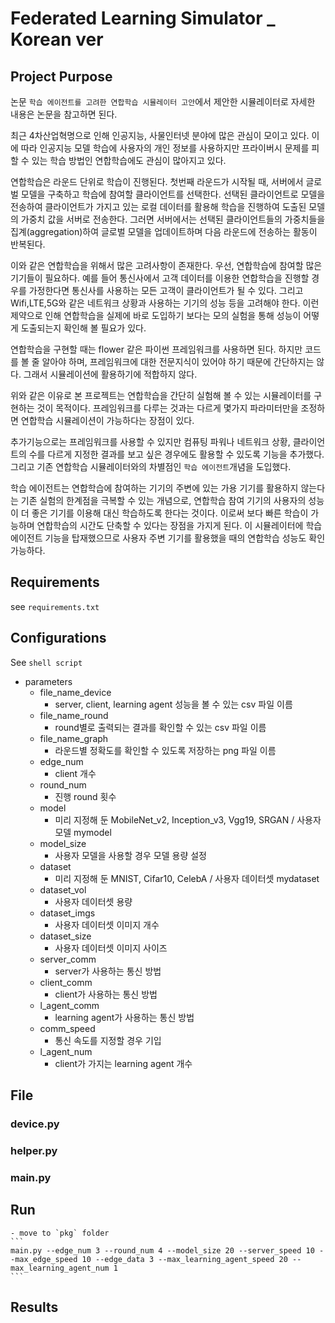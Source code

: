 # Federated Learning Simulator _ Korean ver
## Project Purpose 

논문 `학습 에이전트를 고려한 연합학습 시뮬레이터 고안`에서 제안한 시뮬레이터로 자세한 내용은 논문을 참고하면 된다.  

최근 4차산업혁명으로 인해 인공지능, 사물인터넷 분야에 많은 관심이 모이고 있다. 
이에 따라 인공지능 모델 학습에 사용자의 개인 정보를 사용하지만 프라이버시 문제를 피할 수 있는 학습 방법인 
연합학습에도 관심이 많아지고 있다.  
  
연합학습은 라운드 단위로 학습이 진행된다. 첫번째 라운드가 시작될 때, 서버에서 글로벌 모델을 구축하고 
학습에 참여할 클라이언트를 선택한다. 선택된 클라이언트로 모델을 전송하여 클라이언트가 가지고 있는 로컬 데이터를 
활용해 학습을 진행하여 도출된 모델의 가중치 값을 서버로 전송한다. 그러면 서버에서는 선택된 클라이언트들의 
가중치들을 집계(aggregation)하여 글로벌 모델을 업데이트하며 다음 라운드에 전송하는 활동이 반복된다.  

이와 같은 연합학습을 위해서 많은 고려사항이 존재한다. 우선, 연합학습에 참여할 많은 기기들이 필요하다. 
예를 들어 통신사에서 고객 데이터를 이용한 연합학습을 진행할 경우를 가정한다면 통신사를 사용하는 모든 고객이 
클라이언트가 될 수 있다. 그리고 Wifi,LTE,5G와 같은 네트워크 상황과 사용하는 기기의 성능 등을 고려해야 한다.
이런 제약으로 인해 연합학습을 실제에 바로 도입하기 보다는 모의 실험을 통해 성능이 어떻게 도출되는지 확인해 볼 필요가 있다.  

연합학습을 구현할 때는 flower 같은 파이썬 프레임워크를 사용하면 된다. 하지만 코드를 볼 줄 알아야 하며, 
프레임워크에 대한 전문지식이 있어야 하기 때문에 간단하지는 않다. 그래서 시뮬레이션에 활용하기에 적합하지 않다.  

위와 같은 이유로 본 프로젝트는 연합학습을 간단히 실험해 볼 수 있는 시뮬레이터를 구현하는 것이 목적이다.
프레임워크를 다루는 것과는 다르게 몇가지 파라미터만을 조정하면 연합학습 시뮬레이션이 가능하다는 장점이 있다.

추가기능으로는 프레임워크를 사용할 수 있지만 컴퓨팅 파워나 네트워크 상황, 클라이언트의 수를 다르게 지정한 결과를 보고
싶은 경우에도 활용할 수 있도록 기능을 추가했다. 그리고 기존 연합학습 시뮬레이터와의 차별점인 `학습 에이전트`개념을 
도입했다. 
  
학습 에이전트는 연합학습에 참여하는 기기의 주변에 있는 가용 기기를 활용하지 않는다는 기존 실험의 한계점을 극복할
수 있는 개념으로, 연합학습 참여 기기의 사용자의 성능이 더 좋은 기기를 이용해 대신 학습하도록 한다는 것이다.
이로써 보다 빠른 학습이 가능하며 연합학습의 시간도 단축할 수 있다는 장점을 가지게 된다. 이 시뮬레이터에 학습 에이전트
기능을 탑재했으므로 사용자 주변 기기를 활용했을 때의 연합학습 성능도 확인 가능하다.

## Requirements

see `requirements.txt`

## Configurations

See `shell script`
- parameters
  - file_name_device
    - server, client, learning agent 성능을 볼 수 있는 csv 파일 이름
  - file_name_round
    - round별로 출력되는 결과를 확인할 수 있는 csv 파일 이름
  - file_name_graph
    -  라운드별 정확도를 확인할 수 있도록 저장하는 png 파일 이름 
  - edge_num
    - client 개수
  - round_num
    - 진행 round 횟수
  - model
    - 미리 지정해 둔 MobileNet_v2, Inception_v3, Vgg19, SRGAN / 사용자 모델 mymodel
  - model_size
    - 사용자 모델을 사용할 경우 모델 용량 설정
  - dataset
    - 미리 지정해 둔 MNIST, Cifar10, CelebA / 사용자 데이터셋 mydataset
  - dataset_vol
    - 사용자 데이터셋 용량
  - dataset_imgs
    - 사용자 데이터셋 이미지 개수
  - dataset_size
    - 사용자 데이터셋 이미지 사이즈
  - server_comm
    - server가 사용하는 통신 방법
  - client_comm
    - client가 사용하는 통신 방법
  - l_agent_comm
    - learning agent가 사용하는 통신 방법
  - comm_speed
    - 통신 속도를 지정할 경우 기입
  - l_agent_num
    - client가 가지는 learning agent 개수


## File

### device.py

### helper.py
 
### main.py

## Run

    - move to `pkg` folder
    ```
    main.py --edge_num 3 --round_num 4 --model_size 20 --server_speed 10 --max_edge_speed 10 --edge_data 3 --max_learning_agent_speed 20 --max_learning_agent_num 1
    ```

## Results




